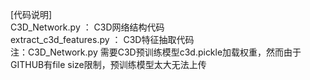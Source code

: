 [代码说明]  
C3D_Network.py ： C3D网络结构代码  
extract_c3d_features.py ： C3D特征抽取代码  
注：C3D_Network.py 需要C3D预训练模型c3d.pickle加载权重，然而由于GITHUB有file size限制，预训练模型太大无法上传  

